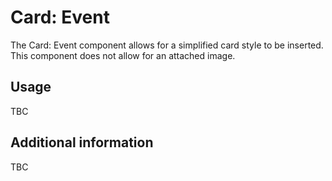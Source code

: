 # Card: Event

The Card: Event component allows for a simplified card style to be inserted. This component does not allow for an attached image.

## Usage

TBC

## Additional information

TBC
